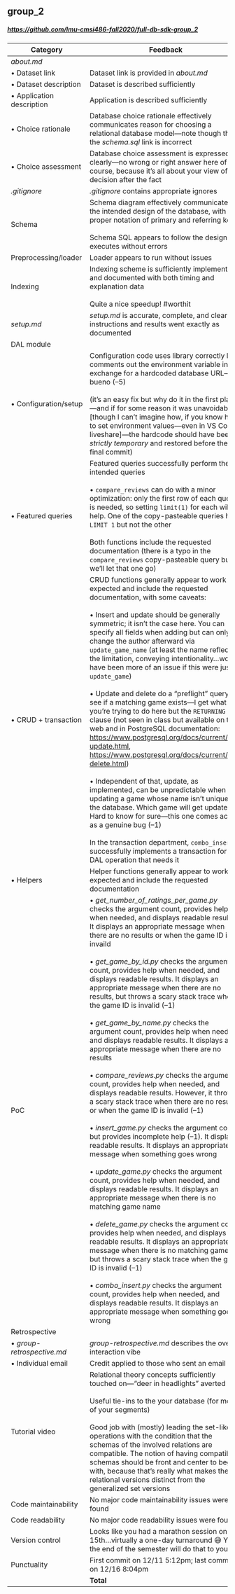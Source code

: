 

## group_2

##### https://github.com/lmu-cmsi486-fall2020/full-db-sdk-group_2

| Category | Feedback | Points |
| --- | --- | ---: |
| _about.md_ | | |
| • Dataset link | Dataset link is provided in _about.md_ |  |
| • Dataset description | Dataset is described sufficiently | 5/5 |
| • Application description | Application is described sufficiently | 5/5 |
| • Choice rationale | Database choice rationale effectively communicates reason for choosing a relational database model—note though that the _schema.sql_ link is incorrect | 5/5 |
| • Choice assessment | Database choice assessment is expressed clearly—no wrong or right answer here of course, because it’s all about your view of the decision after the fact | 5/5 |
| _.gitignore_ | _.gitignore_ contains appropriate ignores |  |
| Schema | Schema diagram effectively communicates the intended design of the database, with proper notation of primary and referring keys<br><br>Schema SQL appears to follow the design and executes without errors | 10/10 |
| Preprocessing/loader | Loader appears to run without issues | 20/20 |
| Indexing | Indexing scheme is sufficiently implemented and documented with both timing and explanation data<br><br>Quite a nice speedup! #worthit | 20/20 |
| _setup.md_ | _setup.md_ is accurate, complete, and clear; all instructions and results went exactly as documented | 10/10 |
| DAL module | | |
| • Configuration/setup | Configuration code uses library correctly but comments out the environment variable in exchange for a hardcoded database URL—no bueno (–5)<br><br>(it’s an easy fix but why do it in the first place?—and if for some reason it was unavoidable [though I can’t imagine how, if you know how to set environment values—even in VS Code liveshare]—the hardcode should have been _strictly temporary_ and restored before the final commit) | -5 |
| • Featured queries | Featured queries successfully perform their intended queries<br><br>• `compare_reviews` can do with a minor optimization: only the first row of each query is needed, so setting `limit(1)` for each will help. One of the copy-pasteable queries has `LIMIT 1` but not the other<br><br>Both functions include the requested documentation (there is a typo in the `compare_reviews` copy-pasteable query but we’ll let that one go) | 20/20 |
| • CRUD + transaction | CRUD functions generally appear to work as expected and include the requested documentation, with some caveats:<br><br>• Insert and update should be generally symmetric; it isn’t the case here. You can specify all fields when adding but can only change the author afterward via `update_game_name` (at least the name reflects the limitation, conveying intentionality…would have been more of an issue if this were just `update_game`)<br><br>• Update and delete do a “preflight” query to see if a matching game exists—I get what you’re trying to do here but the `RETURNING` clause (not seen in class but available on the web and in PostgreSQL documentation: https://www.postgresql.org/docs/current/sql-update.html, https://www.postgresql.org/docs/current/sql-delete.html)<br><br>• Independent of that, update, as implemented, can be unpredictable when updating a game whose name isn’t unique in the database. Which game will get updated? Hard to know for sure—this one comes across as a genuine bug (–1)<br><br>In the transaction department, `combo_insert` successfully implements a transaction for a DAL operation that needs it | 24/25 |
| • Helpers | Helper functions generally appear to work as expected and include the requested documentation | 15/15 |
| PoC | • _get_number_of_ratings_per_game.py_ checks the argument count, provides help when needed, and displays readable results. It displays an appropriate message when there are no results or when the game ID is invaild<br><br>• _get_game_by_id.py_ checks the argument count, provides help when needed, and displays readable results. It displays an appropriate message when there are no results, but throws a scary stack trace when the game ID is invalid (–1)<br><br>• _get_game_by_name.py_ checks the argument count, provides help when needed, and displays readable results. It displays an appropriate message when there are no results<br><br>• _compare_reviews.py_ checks the argument count, provides help when needed, and displays readable results. However, it throws a scary stack trace when there are no results or when the game ID is invalid (–1)<br><br>• _insert_game.py_ checks the argument count but provides incomplete help (–1). It displays readable results. It displays an appropriate message when something goes wrong<br><br>• _update_game.py_ checks the argument count, provides help when needed, and displays readable results. It displays an appropriate message when there is no matching game name<br><br>• _delete_game.py_ checks the argument count, provides help when needed, and displays readable results. It displays an appropriate message when there is no matching game ID, but throws a scary stack trace when the game ID is invalid (–1)<br><br>• _combo_insert.py_ checks the argument count, provides help when needed, and displays readable results. It displays an appropriate message when something goes wrong | 16/20 |
| Retrospective | | |
| • _group-retrospective.md_ | _group-retrospective.md_ describes the overall interaction vibe | 5/5 |
| • Individual email | Credit applied to those who sent an email | |
| Tutorial video | Relational theory concepts sufficiently touched on—“deer in headlights” averted 😁<br><br>Useful tie-ins to the your database (for most of your segments)<br><br>Good job with (mostly) leading the set-like operations with the condition that the schemas of the involved relations are compatible. The notion of having compatible schemas should be front and center to begin with, because that’s really what makes the relational versions distinct from the generalized set versions | 30/30 |
| Code maintainability | No major code maintainability issues were found |  |
| Code readability | No major code readability issues were found |  |
| Version control | Looks like you had a marathon session on the 15th…virtually a one-day turnaround 😅 Yep the end of the semester will do that to you… |  |
| Punctuality | First commit on 12/11 5:12pm; last commit on 12/16 8:04pm |  |
| | **Total** | **185/195** |
